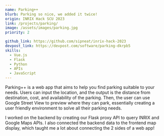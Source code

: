 ```yaml
---
name: Parking++
blurb: Parking so nice, we added it twice!
origin: INRIX Hack SCU 2023
link: /projects/parking/
image: /assets/images/parking.jpg
priority: 2

github_link: https://github.com/sipneat/inrix-hack-2023
devpost_link: https://devpost.com/software/parking-dkrpb5
skills: 
  - Vue.js
  - Flask
  - Python
  - APIs
  - JavaScript
---
```


Parking++ is a web app that aims to help you find parking suitable to your needs. Users can input the location, and the output is the distance from destination, cost, and availability of the parking. Then, the user can use Google Street View to preview where they can park, essentially creating a user friendly environment to solve all their parking needs.

I worked on the backend by creating our Flask proxy API to query INRIX and Google Maps APIs. I also connected the backend data to the frontend map display, which taught me a lot about connecting the 2 sides of a web app!